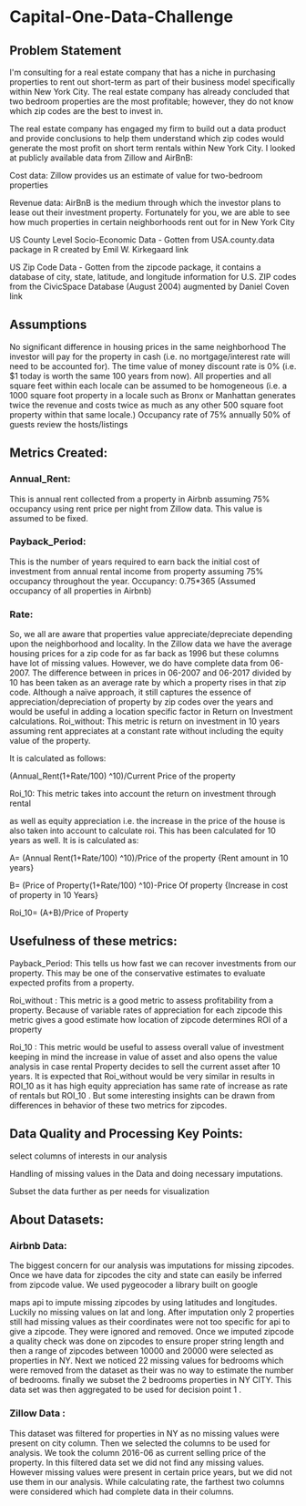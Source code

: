 # Capital-One-Data-Challenge

## Problem Statement
I'm consulting for a real estate company that has a niche in purchasing properties to rent out short-term as part of their business model specifically within New York City. The real estate company has already concluded that two bedroom properties are the most profitable; however, they do not know which zip codes are the best to invest in.

The real estate company has engaged my firm to build out a data product and provide conclusions to help them understand which zip codes would generate the most profit on short term rentals within New York City. I looked at publicly available data from Zillow and AirBnB:

Cost data: Zillow provides us an estimate of value for two-bedroom properties

Revenue data: AirBnB is the medium through which the investor plans to lease out their investment property. Fortunately for you, we are able to see how much properties in certain neighborhoods rent out for in New York City

US County Level Socio-Economic Data - Gotten from USA.county.data package in R created by Emil W. Kirkegaard link

US Zip Code Data - Gotten from the zipcode package, it contains a database of city, state, latitude, and longitude information for U.S. ZIP codes from the CivicSpace Database (August 2004) augmented by Daniel Coven link

## Assumptions

No significant difference in housing prices in the same neighborhood
The investor will pay for the property in cash (i.e. no mortgage/interest rate will need to be accounted for).
The time value of money discount rate is 0% (i.e. $1 today is worth the same 100 years from now).
All properties and all square feet within each locale can be assumed to be homogeneous (i.e. a 1000 square foot property in a locale such as Bronx or Manhattan generates twice the revenue and costs twice as much as any other 500 square foot property within that same locale.)
Occupancy rate of 75% annually
50% of guests review the hosts/listings

## Metrics Created:

### Annual_Rent:

This is annual rent collected from a property in Airbnb assuming 75% occupancy using rent price per night from Zillow data. This value is assumed to be fixed.

### Payback_Period:

This is the number of years required to earn back the initial cost of investment from annual rental income from property assuming 75% occupancy throughout the year. Occupancy: 0.75*365 (Assumed occupancy of all properties in Airbnb)

### Rate:

So, we all are aware that properties value appreciate/depreciate depending upon the neighborhood and locality. In the Zillow data we have the average housing prices for a zip code for as far back as 1996 but these columns have lot of missing values. However, we do have complete data from 06-2007. The difference between in prices in 06-2007 and 06-2017 divided by 10 has been taken as an average rate by which a property rises in that zip code. Although a naïve approach, it still captures the essence of appreciation/depreciation of property by zip codes over the years and would be useful in adding a location specific factor in Return on Investment calculations. Roi_without: This metric is return on investment in 10 years assuming rent appreciates at a constant rate without including the equity value of the property.

It is calculated as follows:

(Annual_Rent(1+Rate/100) ^10)/Current Price of the property

Roi_10: This metric takes into account the return on investment through rental

as well as equity appreciation i.e. the increase in the price of the house is also taken into account to calculate roi. This has been calculated for 10 years as well. It is is calculated as:

A= (Annual Rent(1+Rate/100) ^10)/Price of the property {Rent amount in 10 years}

B= (Price of Property(1+Rate/100) ^10)-Price Of property {Increase in cost of property in 10 Years}

Roi_10= (A+B)/Price of Property

## Usefulness of these metrics:

Payback_Period: This tells us how fast we can recover investments from our property. This may be one of the conservative estimates to evaluate expected profits from a property.

Roi_without : This metric is a good metric to assess profitability from a property. Because of variable rates of appreciation for each zipcode this metric gives a good estimate how location of zipcode determines ROI of a property

Roi_10 : This metric would be useful to assess overall value of investment keeping in mind the increase in value of asset and also opens the value analysis in case rental Property decides to sell the current asset after 10 years. It is expected that Roi_without would be very similar in results in ROI_10 as it has high equity appreciation has same rate of increase as rate of rentals but ROI_10 . But some interesting insights can be drawn from differences in behavior of these two metrics for zipcodes.

## Data Quality and Processing Key Points:
select columns of interests in our analysis

Handling of missing values in the Data and doing necessary imputations.

Subset the data further as per needs for visualization

## About Datasets:
### Airbnb Data:
The biggest concern for our analysis was imputations for missing zipcodes. Once we have data for zipcodes the city and state can easily be inferred from zipcode value. We used pygeocoder a library built on google

maps api to impute missing zipcodes by using latitudes and longitudes. Luckily no missing values on lat and long. After imputation only 2 properties still had missing values as their coordinates were not too specific for api to give a zipcode. They were ignored and removed. Once we imputed zipcode a quality check was done on zipcodes to ensure proper string length and then a range of zipcodes between 10000 and 20000 were selected as properties in NY. Next we noticed 22 missing values for bedrooms which were removed from the dataset as their was no way to estimate the number of bedrooms. finally we subset the 2 bedrooms properties in NY CITY. This data set was then aggregated to be used for decision point 1 .

### Zillow Data :
This dataset was filtered for properties in NY as no missing values were present on city column. Then we selected the columns to be used for analysis. We took the column 2016-06 as current selling price of the property. In this filtered data set we did not find any missing values. However missing values were present in certain price years, but we did not use them in our analysis. While calculating rate, the farthest two columns were considered which had complete data in their columns.
